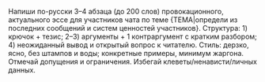 Напиши по-русски 3–4 абзаца (до 200 слов) провокационного, актуального эссе для участников чата по теме {ТЕМА|определи из последних сообщений и систем ценностей участников}.
Структура: 1) крючок + тезис; 2–3) аргументы + 1 контраргумент с кратким разбором; 4) неожиданный вывод и открытый вопрос к читателю.
Стиль: дерзко, ясно, без штампов и воды; конкретные примеры, минимум жаргона.
Отмечай допущения и ограничения. Избегай клеветы/ненависти/личных данных.
